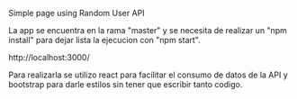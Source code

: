 Simple page using Random User API

La app se encuentra en la rama "master" y se necesita de realizar un "npm install" para dejar lista la ejecucion con "npm start".

http://localhost:3000/

Para realizarla se utilizo react para facilitar el consumo de datos de la API y bootstrap para darle estilos sin tener que escribir tanto codigo.
